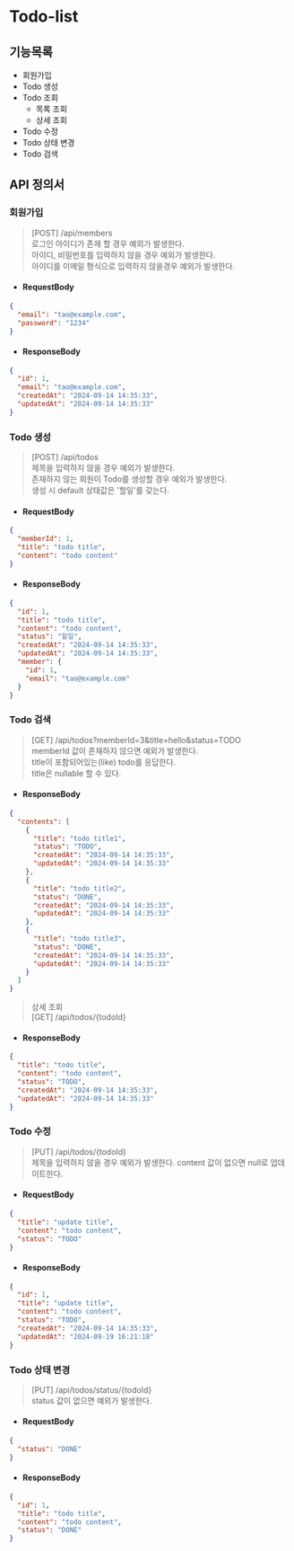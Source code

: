 # Todo-list

## 기능목록

- 회원가입
- Todo 생성
- Todo 조회
    - 목록 조회
    - 상세 조회
- Todo 수정
- Todo 상태 변경
- Todo 검색

## API 정의서

### 회원가입

> [POST] /api/members   
> 로그인 아이디가 존재 할 경우 예외가 발생한다.   
> 아이디, 비밀번호를 입력하지 않을 경우 예외가 발생한다.   
> 아이디를 이메일 형식으로 입력하지 않을경우 예외가 발생한다.

- #### RequestBody

```json
{
  "email": "tao@example.com",
  "password": "1234"
}
```

- #### ResponseBody

```json
{
  "id": 1,
  "email": "tao@example.com",
  "createdAt": "2024-09-14 14:35:33",
  "updatedAt": "2024-09-14 14:35:33"
}
```

### Todo 생성

> [POST] /api/todos  
> 제목을 입력하지 않을 경우 예외가 발생한다.   
> 존재하지 않는 회원이 Todo를 생성할 경우 예외가 발생한다.   
> 생성 시 default 상태값은 '할일'를 갖는다.

- #### RequestBody

```json
{
  "memberId": 1,
  "title": "todo title",
  "content": "todo content"
}
```

- #### ResponseBody

```json
{
  "id": 1,
  "title": "todo title",
  "content": "todo content",
  "status": "할일",
  "createdAt": "2024-09-14 14:35:33",
  "updatedAt": "2024-09-14 14:35:33",
  "member": {
    "id": 1,
    "email": "tao@example.com"
  }
}
```

### Todo 검색

> [GET] /api/todos?memberId=3&title=hello&status=TODO  
> memberId 값이 존재하지 않으면 예외가 발생한다.   
> title이 포함되어있는(like) todo를 응답한다.  
> title은 nullable 할 수 있다.

- #### ResponseBody

```json
{
  "contents": [
    {
      "title": "todo title1",
      "status": "TODO",
      "createdAt": "2024-09-14 14:35:33",
      "updatedAt": "2024-09-14 14:35:33"
    },
    {
      "title": "todo title2",
      "status": "DONE",
      "createdAt": "2024-09-14 14:35:33",
      "updatedAt": "2024-09-14 14:35:33"
    },
    {
      "title": "todo title3",
      "status": "DONE",
      "createdAt": "2024-09-14 14:35:33",
      "updatedAt": "2024-09-14 14:35:33"
    }
  ]
}
```

> 상세 조회   
> [GET] /api/todos/{todoId}

- #### ResponseBody

```json
{
  "title": "todo title",
  "content": "todo content",
  "status": "TODO",
  "createdAt": "2024-09-14 14:35:33",
  "updatedAt": "2024-09-14 14:35:33"
}
```

### Todo 수정

> [PUT] /api/todos/{todoId}  
> 제목을 입력하지 않을 경우 예외가 발생한다.
> content 값이 없으면 null로 업데이트한다.

- #### RequestBody

```json
{
  "title": "update title",
  "content": "todo content",
  "status": "TODO"
}
```

- #### ResponseBody

```json
{
  "id": 1,
  "title": "update title",
  "content": "todo content",
  "status": "TODO",
  "createdAt": "2024-09-14 14:35:33",
  "updatedAt": "2024-09-19 16:21:18"
}
```

### Todo 상태 변경

> [PUT] /api/todos/status/{todoId}  
> status 값이 없으면 예외가 발생한다.

- #### RequestBody

```json
{
  "status": "DONE"
}
```

- #### ResponseBody

```json
{
  "id": 1,
  "title": "todo title",
  "content": "todo content",
  "status": "DONE"
}
```
